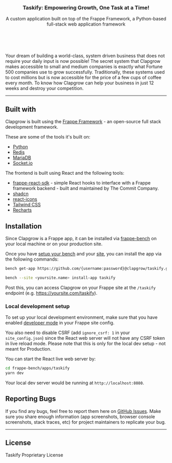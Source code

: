 <p align="center">


  <h3 align="center">Taskify: Empowering Growth, One Task at a Time!</h3>
  <p align="center">A custom application built on top of the Frappe Framework, a Python-based full-stack web application framework
    <br />
    <br />
    <br />
    <br />
  </p>
</p>


<br>
Your dream of building a world-class, system driven business that does not require your daily input is now possible! The secret system that Clapgrow makes accessible to small and medium companies is exactly what Fortune 500 companies use to grow successfully. Traditionally, these systems used to cost millions but is now accessible for the price of a few cups of coffee every month. To know how Clapgrow can help your business in just 12 weeks and destroy your competition. 
<hr>

## Built with

Clapgrow is built using the [Frappe Framework](https://frappeframework.com) - an open-source full stack development framework.

These are some of the tools it's built on:

- [Python](https://www.python.org)
- [Redis](https://redis.io/)
- [MariaDB](https://mariadb.org/)
- [Socket.io](https://socket.io/)

The frontend is built using React and the following tools:

- [frappe-react-sdk](https://github.com/nikkothari22/frappe-react-sdk) - simple React hooks to interface with a Frappe framework backend - built and maintained by The Commit Company.
- [shadcn](https://ui.shadcn.com/)
- [react-icons](https://react-icons.github.io)
- [Tailwind CSS](https://tailwindcss.com/)
- [Recharts](https://recharts.org/en-US/api)

## Installation

Since Clapgrow is a Frappe app, it can be installed via [frappe-bench](https://frappeframework.com/docs/v14/user/en/bench) on your local machine or on your production site.

Once you have [setup your bench](https://frappeframework.com/docs/v14/user/en/installation) and your [site](https://frappeframework.com/docs/v14/user/en/tutorial/install-and-setup-bench), you can install the app via the following commands:

```bash
bench get-app https://github.com/{username:password}@clapgrow/taskify.git
```

```bash
bench --site <yoursite.name> install-app taskify
```

Post this, you can access Clapgrow on your Frappe site at the `/taskify` endpoint (e.g. https://yoursite.com/taskify).

### Local development setup

To set up your local development environment, make sure that you have enabled [developer mode](https://frappeframework.com/how-to-enable-developer-mode-in-frappe) in your Frappe site config.

You also need to disable CSRF (add `ignore_csrf: 1` in your `site_config.json`) since the React web server will not have any CSRF token in live reload mode. Please note that this is only for the local dev setup - not meant for Production.

You can start the React live web server by:

```bash
cd frappe-bench/apps/taskify
yarn dev
```

Your local dev server would be running at `http://localhost:8080`.

## Reporting Bugs

If you find any bugs, feel free to report them here on [GitHub Issues](https://github.com/.../taskify/issues). Make sure you share enough information (app screenshots, browser console screenshots, stack traces, etc) for project maintainers to replicate your bug.

<hr>

## License

Taskify Proprietary License
